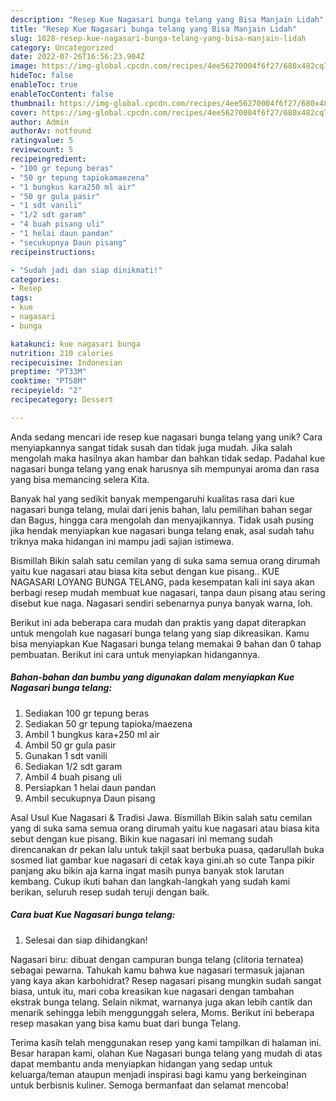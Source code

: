 ```yaml
---
description: "Resep Kue Nagasari bunga telang yang Bisa Manjain Lidah"
title: "Resep Kue Nagasari bunga telang yang Bisa Manjain Lidah"
slug: 1028-resep-kue-nagasari-bunga-telang-yang-bisa-manjain-lidah
category: Uncategorized
date: 2022-07-26T16:56:23.904Z
image: https://img-global.cpcdn.com/recipes/4ee56270004f6f27/680x482cq70/kue-nagasari-bunga-telang-foto-resep-utama.jpg
hideToc: false
enableToc: true
enableTocContent: false
thumbnail: https://img-global.cpcdn.com/recipes/4ee56270004f6f27/680x482cq70/kue-nagasari-bunga-telang-foto-resep-utama.jpg
cover: https://img-global.cpcdn.com/recipes/4ee56270004f6f27/680x482cq70/kue-nagasari-bunga-telang-foto-resep-utama.jpg
author: Admin
authorAv: notfound
ratingvalue: 5
reviewcount: 5
recipeingredient:
- "100 gr tepung beras"
- "50 gr tepung tapiokamaezena"
- "1 bungkus kara250 ml air"
- "50 gr gula pasir"
- "1 sdt vanili"
- "1/2 sdt garam"
- "4 buah pisang uli"
- "1 helai daun pandan"
- "secukupnya Daun pisang"
recipeinstructions:

- "Sudah jadi dan siap dinikmati!"
categories:
- Resep
tags:
- kue
- nagasari
- bunga

katakunci: kue nagasari bunga 
nutrition: 210 calories
recipecuisine: Indonesian
preptime: "PT33M"
cooktime: "PT58M"
recipeyield: "2"
recipecategory: Dessert

---
```





Anda sedang mencari ide resep kue nagasari bunga telang yang unik? Cara menyiapkannya sangat tidak susah dan tidak juga mudah. Jika salah mengolah maka hasilnya akan hambar dan bahkan tidak sedap. Padahal kue nagasari bunga telang yang enak harusnya sih mempunyai aroma dan rasa yang bisa memancing selera Kita.





Banyak hal yang sedikit banyak mempengaruhi kualitas rasa dari kue nagasari bunga telang, mulai dari jenis bahan, lalu pemilihan bahan segar dan Bagus, hingga cara mengolah dan menyajikannya. Tidak usah pusing jika hendak menyiapkan kue nagasari bunga telang enak,      asal sudah tahu triknya maka hidangan ini mampu jadi sajian istimewa.














Bismillah Bikin salah satu cemilan yang di suka sama semua orang dirumah yaitu kue nagasari atau biasa kita sebut dengan kue pisang.. KUE NAGASARI LOYANG BUNGA TELANG, pada kesempatan kali ini saya akan berbagi resep mudah membuat kue nagasari, tanpa daun pisang atau sering disebut kue naga. Nagasari sendiri sebenarnya punya banyak warna, loh.






Berikut ini ada beberapa cara mudah dan praktis yang dapat diterapkan untuk mengolah kue nagasari bunga telang yang siap dikreasikan. Kamu bisa menyiapkan Kue Nagasari bunga telang memakai 9 bahan dan 0 tahap pembuatan. Berikut ini cara untuk menyiapkan hidangannya.

<!--inarticleads1-->

##### Bahan-bahan dan bumbu yang digunakan dalam menyiapkan Kue Nagasari bunga telang:

1. Sediakan 100 gr tepung beras
1. Sediakan 50 gr tepung tapioka/maezena
1. Ambil 1 bungkus kara+250 ml air
1. Ambil 50 gr gula pasir
1. Gunakan 1 sdt vanili
1. Sediakan 1/2 sdt garam
1. Ambil 4 buah pisang uli
1. Persiapkan 1 helai daun pandan
1. Ambil secukupnya Daun pisang


Asal Usul Kue Nagasari &amp; Tradisi Jawa. Bismillah Bikin salah satu cemilan yang di suka sama semua orang dirumah yaitu kue nagasari atau biasa kita sebut dengan kue pisang. Bikin kue nagasari ini memang sudah direncanakan dr pekan lalu untuk takjil saat berbuka puasa, qadarullah buka sosmed liat gambar kue nagasari di cetak kaya gini.ah so cute Tanpa pikir panjang aku bikin aja karna ingat masih punya banyak stok larutan kembang. Cukup ikuti bahan dan langkah-langkah yang sudah kami berikan, seluruh resep sudah teruji dengan baik. 

<!--inarticleads2-->

##### Cara buat Kue Nagasari bunga telang:


1. Selesai dan siap dihidangkan!

Nagasari biru: dibuat dengan campuran bunga telang (clitoria ternatea) sebagai pewarna. Tahukah kamu bahwa kue nagasari termasuk jajanan yang kaya akan karbohidrat? Resep nagasari pisang mungkin sudah sangat biasa, untuk itu, mari coba kreasikan kue nagasari dengan tambahan ekstrak bunga telang. Selain nikmat, warnanya juga akan lebih cantik dan menarik sehingga lebih menggunggah selera, Moms. Berikut ini beberapa resep masakan yang bisa kamu buat dari bunga Telang. 

Terima kasih telah menggunakan resep yang kami tampilkan di halaman ini. Besar harapan kami, olahan Kue Nagasari bunga telang yang mudah di atas dapat membantu anda menyiapkan hidangan yang sedap untuk keluarga/teman ataupun menjadi inspirasi bagi kamu yang berkeinginan untuk berbisnis kuliner. Semoga bermanfaat dan selamat mencoba!
